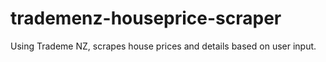 # trademenz-houseprice-scraper
Using Trademe NZ, scrapes house prices and details based on user input.
